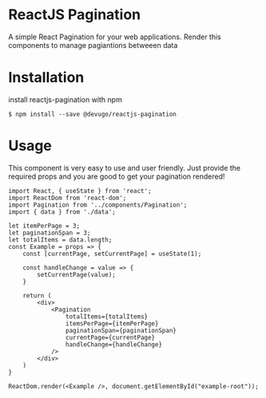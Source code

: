 ReactJS Pagination
==================
A simple React Pagination for your web applications.
Render this components to manage pagiantions betweeen data

Installation
============
install reactjs-pagination with npm

```
$ npm install --save @devugo/reactjs-pagination
```

Usage
=====

This component is very easy to use and user friendly. Just provide the required props and you are good to get your pagination rendered!

```
import React, { useState } from 'react';
import ReactDom from 'react-dom';
import Pagination from '../components/Pagination';
import { data } from './data';

let itemPerPage = 3;
let paginationSpan = 3;
let totalItems = data.length;
const Example = props => {
    const [currentPage, setCurrentPage] = useState(1);

    const handleChange = value => {
        setCurrentPage(value);
    }
    
    return (
        <div>
            <Pagination 
                totalItems={totalItems}
                itemsPerPage={itemPerPage}
                paginationSpan={paginationSpan}
                currentPage={currentPage}
                handleChange={handleChange}
            />
        </div>
    )
}

ReactDom.render(<Example />, document.getElementById("example-root"));
```